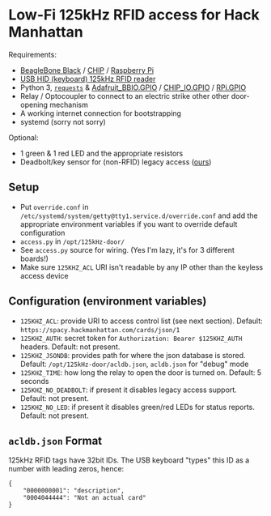 # Low-Fi 125kHz RFID access for Hack Manhattan

Requirements:

* [BeagleBone Black](https://beagleboard.org/black) /
  [CHIP](http://getchip.com/) / [Raspberry Pi](https://www.raspberrypi.org/)
* [USB HID (keyboard) 125kHz RFID reader](https://www.amazon.com/Reader-LANMU-125khz-Contactless-Proximity/dp/B07B7H6CQ2/)
* Python 3, [`requests`](http://python-requests.org/) &
  [Adafruit_BBIO.GPIO](https://github.com/adafruit/adafruit-beaglebone-io-python) /
  [CHIP_IO.GPIO](https://github.com/xtacocorex/CHIP_IO/) /
  [RPi.GPIO](https://pypi.org/project/RPi.GPIO/)
* Relay / Optocoupler to connect to an electric strike other other door-opening
  mechanism
* A working internet connection for bootstrapping
* systemd (sorry not sorry)

Optional:

* 1 green & 1 red LED and the appropriate resistors
* Deadbolt/key sensor for (non-RFID) legacy access
  ([ours](https://www.amazon.com/gp/product/B01I57HIJ0/))

## Setup

* Put `override.conf` in `/etc/systemd/system/getty@tty1.service.d/override.conf`
  and add the appropriate environment variables if you want to override default
  configuration
* `access.py` in `/opt/125kHz-door/`
* See `access.py` source for wiring. (Yes I'm lazy, it's for 3 different
  boards!)
* Make sure `125KHZ_ACL` URI isn't readable by any IP other than the keyless
  access device

## Configuration (environment variables)

* `125KHZ_ACL`: provide URI to access control list (see next section). Default:
  `https://spacy.hackmanhattan.com/cards/json/1`
* `125KHZ_AUTH`: secret token for `Authorization: Bearer $125KHZ_AUTH` headers.
   Default: not present.
* `125KHZ_JSONDB`: provides path for where the json database is stored.
   Default: `/opt/125kHz-door/acldb.json`, `acldb.json` for "debug" mode
* `125KHZ_TIME`: how long the relay to open the door is turned on. Default: 5
  seconds
* `125KHZ_NO_DEADBOLT`: if present it disables legacy access support. Default:
   not present.
* `125KHZ_NO_LED`: if present it disables green/red LEDs for status reports.
  Default: not present.

## `acldb.json` Format

125kHz RFID tags have 32bit IDs. The USB keyboard "types" this ID as a number
with leading zeros, hence:

    {
        "0000000001": "description",
        "0004044444": "Not an actual card"
    }
